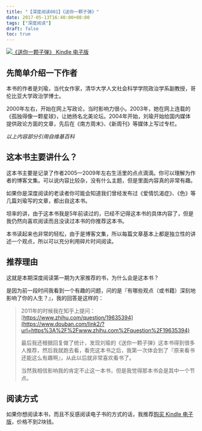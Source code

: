 ```yaml
---
title: "【深度阅读001】《送你一颗子弹》"
date: 2017-05-13T16:40:00+08:00
tags: ["深度阅读"] 
draft: false
toc: true
---
```


[![《送你一颗子弹》 Kindle 电子版](https://images-cn.ssl-images-amazon.com/images/I/415W7FRxbxL._SY346_.jpg)](https://www.amazon.cn/dp/B00JF0L5NM/?ie=UTF8&tag=forecho0c-23)

## 先简单介绍一下作者

本书的作者是刘瑜，当代女作家，清华大学人文社会科学学院政治学系副教授，哥伦比亚大学政治学博士。

2000年左右，开始在网上写政论，当时影响力很小。2003年，她在网上连载的《孤独得像一颗星球》，让她扬名北美论坛。2004年开始，刘瑜开始给国内媒体提供政论方面的文章，先后在《南方周末》、《新周刊》等媒体上写过专栏。

*以上内容部分引用自维基百科*

<!--more-->

## 这本书主要讲什么？

这本书主要是记录了作者2005—2009年左右生活里的点点滴滴。你可以理解为作者的博客文集。可以说内容比较杂，没有什么主题，但是里面内容真的非常有趣。

如果你是深度阅读的老读者你可能会知道我们曾经发布过《爱情饥渴症》、《色》等几篇刘瑜写的文章，都出自这本书。

坦率的讲，由于这本书我是5年前读过的，已经不记得这本书的具体内容了，但是我仍然向喜欢阅读而且没读过本书的你推荐这本书。

本书读起来也非常的轻松，由于是博客文集，所以每篇文章基本上都是独立性的讲述一个观点，所以可以充分利用碎片时间阅读。

## 推荐理由

这就是本期深度阅读第一期为大家推荐的书，为什么会是这本书？

是因为前一段时间我看到一个有趣的问题，问的是『有哪些观点（或书籍）深刻地影响了你的人生？』，我的回答是这样的：

> 2011年的时候我在知乎上提问：[https://www.zhihu.com/question/19635394](https://www.douban.com/link2/?url=https%3A%2F%2Fwww.zhihu.com%2Fquestion%2F19635394)
>
> 最后我还根据回复做了统计，发现刘瑜的《送你一颗子弹》这本书得到很多人推荐，然后我就跑去看，看完这本书之后，我第一次体会到了『原来看书还能这么有趣啊』，从此以后就非常喜欢看书了。
>
> 当然我相信影响我的肯定不止这一本书，但是我觉得那本书会是其中一个节点。

## 阅读方式

如果你想阅读本书，而且不反感阅读电子书的方式的话，我推荐[购买 Kindle 电子版](https://www.amazon.cn/dp/B00JF0L5NM/?ie=UTF8&tag=forecho0c-23)，价格不到2块钱。

